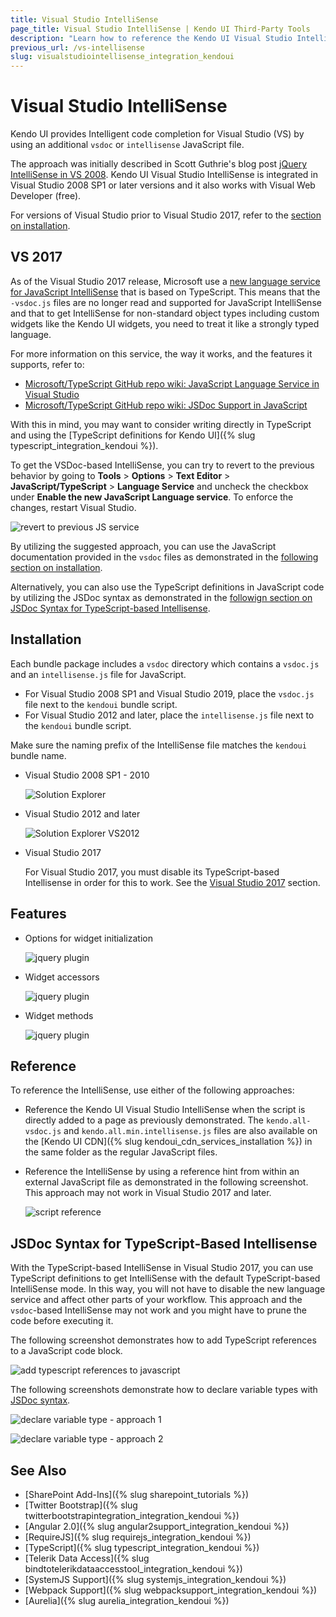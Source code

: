 ```yaml
---
title: Visual Studio IntelliSense
page_title: Visual Studio IntelliSense | Kendo UI Third-Party Tools
description: "Learn how to reference the Kendo UI Visual Studio IntelliSense by using an additional vsdoc or IntelliSense JavaScript file."
previous_url: /vs-intellisense
slug: visualstudiointellisense_integration_kendoui
---
```


# Visual Studio IntelliSense

Kendo UI provides Intelligent code completion for Visual Studio (VS) by using an additional `vsdoc` or `intellisense` JavaScript file.

The approach was initially described in Scott Guthrie's blog post [jQuery IntelliSense in VS 2008](http://weblogs.asp.net/scottgu/archive/2008/11/21/jquery-intellisense-in-vs-2008.aspx). Kendo UI Visual Studio IntelliSense is integrated in Visual Studio 2008 SP1 or later versions and it also works with Visual Web Developer (free).

For versions of Visual Studio prior to Visual Studio 2017, refer to the [section on installation](#installation).

## VS 2017

As of the Visual Studio 2017 release, Microsoft use a [new language service for JavaScript IntelliSense](https://docs.microsoft.com/en-us/visualstudio/ide/javascript-intellisense?view=vs-2017) that is based on TypeScript. This means that the `-vsdoc.js` files are no longer read and supported for JavaScript IntelliSense and that to get IntelliSense for non-standard object types including custom widgets like the Kendo UI widgets, you need to treat it like a strongly typed language.

For more information on this service, the way it works, and the features it supports, refer to:
* [Microsoft/TypeScript GitHub repo wiki: JavaScript Language Service in Visual Studio](https://github.com/Microsoft/TypeScript/wiki/JavaScript-Language-Service-in-Visual-Studio)
* [Microsoft/TypeScript GitHub repo wiki: JSDoc Support in JavaScript](https://github.com/Microsoft/TypeScript/wiki/JsDoc-support-in-JavaScript)

With this in mind, you may want to consider writing directly in TypeScript and using the [TypeScript definitions for Kendo UI]({% slug typescript_integration_kendoui %}).

To get the VSDoc-based IntelliSense, you can try to revert to the previous behavior by going to **Tools** > **Options** > **Text Editor** > **JavaScript/TypeScript** > **Language Service** and uncheck the checkbox under **Enable the new JavaScript Language service**. To enforce the changes, restart Visual Studio.

![revert to previous JS service](../images/vsdoc/revert-to-old-language-service.png)

By utilizing the suggested approach, you can use the JavaScript documentation provided in the `vsdoc` files as demonstrated in the [following section on installation](#installation).

Alternatively, you can also use the TypeScript definitions in JavaScript code by utilizing the JSDoc syntax as demonstrated in the [followign section on JSDoc Syntax for TypeScript-based Intellisense](#jsdoc-syntax-for-typescript-based-intellisense).

## Installation

Each bundle package includes a `vsdoc` directory which contains a `vsdoc.js` and an `intellisense.js` file for JavaScript.

* For Visual Studio 2008 SP1 and Visual Studio 2019, place the `vsdoc.js` file next to the `kendoui` bundle script.
* For Visual Studio 2012 and later, place the `intellisense.js` file next to the `kendoui` bundle script.

Make sure the naming prefix of the IntelliSense file matches the `kendoui` bundle name.

- Visual Studio 2008 SP1 - 2010

    ![Solution Explorer](../images/vsdoc/solution-explorer.png)

- Visual Studio 2012 and later

    ![Solution Explorer VS2012](../images/vsdoc/solution-explorer-vs2012.png)

- Visual Studio 2017

    For Visual Studio 2017, you must disable its TypeScript-based Intellisense in order for this to work. See the [Visual Studio 2017](#visual-studio-2017) section.

## Features

* Options for widget initialization

    ![jquery plugin](../images/vsdoc/jquery-plugin.png)

* Widget accessors

    ![jquery plugin](../images/vsdoc/jquery-accessor.png)

* Widget methods

    ![jquery plugin](../images/vsdoc/widget-method.png)

## Reference

To reference the IntelliSense, use either of the following approaches:

* Reference the Kendo UI Visual Studio IntelliSense when the script is directly added to a page as previously demonstrated. The `kendo.all-vsdoc.js` and `kendo.all.min.intellisense.js` files are also available on the [Kendo UI CDN]({% slug kendoui_cdn_services_installation %}) in the same folder as the regular JavaScript files.
* Reference the IntelliSense by using a reference hint from within an external JavaScript file as demonstrated in the following screenshot. This approach may not work in Visual Studio 2017 and later.

    ![script reference](../images/vsdoc/js-reference.png)

## JSDoc Syntax for TypeScript-Based Intellisense

With the TypeScript-based IntelliSense in Visual Studio 2017, you can use TypeScript definitions to get IntelliSense with the default TypeScript-based IntelliSense mode. In this way, you will not have to disable the new language service and affect other parts of your workflow. This approach and the `vsdoc`-based IntelliSense may not work and you might have to prune the code before executing it.

The following screenshot demonstrates how to add TypeScript references to a JavaScript code block.

![add typescript references to javascript](../images/vsdoc/ts-intellisense-in-js.jpg)

The following screenshots demonstrate how to declare variable types with [JSDoc syntax](https://github.com/Microsoft/TypeScript/wiki/JsDoc-support-in-JavaScript).

![declare variable type - approach 1](../images/vsdoc/define-ts-variable-type-in-js-1.jpg)

![declare variable type - approach 2](../images/vsdoc/define-ts-variable-type-in-js-2.jpg)

## See Also

* [SharePoint Add-Ins]({% slug sharepoint_tutorials %})
* [Twitter Bootstrap]({% slug twitterbootstrapintegration_integration_kendoui %})
* [Angular 2.0]({% slug angular2support_integration_kendoui %})
* [RequireJS]({% slug requirejs_integration_kendoui %})
* [TypeScript]({% slug typescript_integration_kendoui %})
* [Telerik Data Access]({% slug bindtotelerikdataaccesstool_integration_kendoui %})
* [SystemJS Support]({% slug systemjs_integration_kendoui %})
* [Webpack Support]({% slug webpacksupport_integration_kendoui %})
* [Aurelia]({% slug aurelia_integration_kendoui %})
